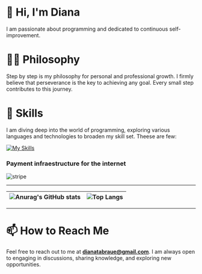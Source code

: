 # 👋 Hi, I'm Diana
I am passionate about programming and dedicated to continuous self-improvement.

# 👩‍💻 Philosophy
 Step by step is my philosophy for personal and professional growth. I firmly believe that perseverance is the key to achieving any goal. Every small step contributes to this journey.

# 🚀 Skills 
I am diving deep into the world of programming, exploring various languages and technologies to broaden my skill set. Theese are few:

[![My Skills](https://skillicons.dev/icons?i=js,ts,html,css,nodejs,react,vue,mongodb,mysql,tailwind,figma&theme=light)](https://skillicons.dev)

### Payment infraestructure for the internet
![stripe](https://github.com/tabraue/tabraue/assets/127108444/b62b0895-b1e6-4182-97f1-edc33badb943)

<hr/>

| ![Anurag's GitHub stats](https://github-readme-stats.vercel.app/api?username=tabraue&show_icons=true&theme=synthwave)   |   ![Top Langs](https://github-readme-stats.vercel.app/api/top-langs/?username=tabraue&layout=compact&theme=synthwave) | 
| ------------- | ------------- |

<hr/>

# 📫 How to Reach Me

Feel free to reach out to me at **dianatabraue@gmail.com**. I am always open to engaging in discussions, sharing knowledge, and exploring new opportunities.

<!---
tabraue/tabraue is a ✨ special ✨ repository because its `README.md` (this file) appears on your GitHub profile.
You can click the Preview link to take a look at your changes.
- 💞️ I’m looking to collaborate on ...
- 👀 I’m interested in technology
--->
